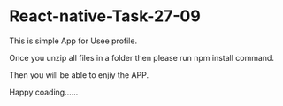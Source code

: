 # React-native-Task-27-09

This is simple App for Usee profile.

Once you unzip all files in a folder then please run npm install command. 

Then you will be able to enjiy the APP.

Happy coading......
